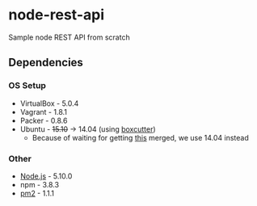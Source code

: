 # node-rest-api
Sample node REST API from scratch

## Dependencies
### OS Setup
- VirtualBox - 5.0.4
- Vagrant - 1.8.1
- Packer - 0.8.6
- Ubuntu - ~~15.10~~ -> 14.04 (using [boxcutter](https://github.com/tak-msk/ubuntu))
  - Because of waiting for getting [this](https://github.com/mitchellh/vagrant/pull/6724) merged, we use 14.04 instead

### Other
- [Node.js](https://github.com/nodesource/distributions#deb) - 5.10.0
- npm - 3.8.3
- [pm2](https://github.com/Unitech/pm2) - 1.1.1